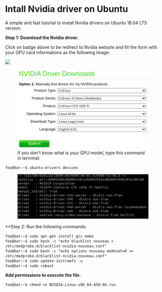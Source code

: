 # Intall Nvidia driver on Ubuntu 

A simple and fast tutorial to install Nvidia drivers on Ubuntu 18.04 LTS version.

**Step 1: Download the Nvidia driver.**

Click on badge above to be redirect to Nvidia website and fill the form with your GPU card informations as the following image:

[<img src="https://images.bjorn3d.com/Material/revimages/video/Nvidia_GTX680/NV_GF_GTX_preferred_badge_FOR_WEB_ONLY.png" width="150" />](https://www.nvidia.com/Download/index.aspx)

<figure>
  <img src="/img/nvidia_driver_screenshot.png" alt="Caption text">
  <figcaption>If you don't know what is your GPU model, type this command in terminal: </figcaption>
</figure>

```console
foo@bar:~$ ubuntu-drivers devices
```

<figure>
  <img src="/img/ubuntu-drivers-devices.png" alt="Caption text">
</figure>

**Step 2: Run the following commands:

```console
foo@bar:~$ sudo apt-get install gcc make
foo@bar:~$ sudo bash -c "echo blacklist nouveau > /etc/modprobe.d/blacklist-nvidia-nouveau.conf"
foo@bar:~$ sudo bash -c "echo options nouveau modeset=0 >> /etc/modprobe.d/blacklist-nvidia-nouveau.conf"
foo@bar:~$ sudo update-initramfs -u
foo@bar:~$ sudo reboot
```


**Add permissions to execute the file.**

```console
foo@bar:~$ chmod +x NVIDIA-Linux-x86_64-450.66.run
```
